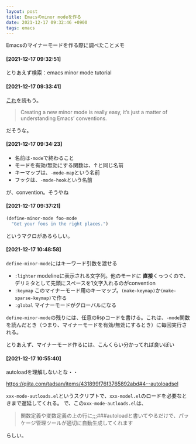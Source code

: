 ```yaml
---
layout: post
title: Emacsのminor modeを作る
date: 2021-12-17 09:32:46 +0900
tags: emacs
---
```


Emacsのマイナーモードを作る際に調べたことメモ

#### [2021-12-17 09:32:51]

とりあえず検索：emacs minor mode tutorial

#### [2021-12-17 09:33:41]

[これ](https://nullprogram.com/blog/2013/02/06/)を読もう。

> Creating a new minor mode is really easy, it’s just a matter of understanding Emacs’ conventions.

だそうな。

#### [2021-12-17 09:34:23]

- 名前は`-mode`で終わること
- モードを有効/無効にする関数は、↑と同じ名前
- キーマップは、`-mode-map`という名前
- フックは、`-mode-hook`という名前

が、convention。そうやね

#### [2021-12-17 09:37:21]

```lisp
(define-minor-mode foo-mode
  "Get your foos in the right places.")
```

というマクロがあるらしい。

#### [2021-12-17 10:48:58]

`define-minor-mode`にはキーワード引数を渡せる

- `:lighter` modelineに表示される文字列。他のモードに **直接**くっつくので、デリミタとして先頭にスペースを1文字入れるのがconvention
- `:keymap` このマイナーモード用のキーマップ。`(make-keymap)`か`(make-sparse-keymap)`で作る
- `:global` マイナーモードがグローバルになる

`define-minor-mode`の残りには、任意のlispコードを書ける。これは、`-mode`関数を読んだとき（つまり、マイナーモードを有効/無効にするとき）に毎回実行される。

とりあえず、マイナーモード作るには、こんくらい分かってれば良いぽい

#### [2021-12-17 10:55:40]

autoloadを理解しないとな・・

https://qiita.com/tadsan/items/431899f76f3765892abd#4--autoloadsel

`xxx-mode-autloads.el`というスクリプトで、`xxx-model.el`のロードを必要なときまで遅延してくれる。
で、この`xxx-mode-autloads.el`は、

> 関数定義や変数定義の上の行に;;;###autoloadと書いてやるだけで、パッケージ管理ツールが適切に自動生成してくれます

らしい。
